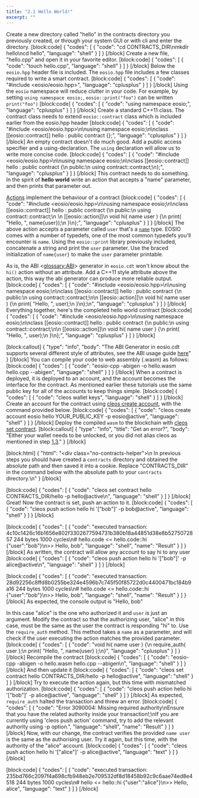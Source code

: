 ```yaml
---
title: "2.1 Hello World!"
excerpt: ""
---
```

Create a new directory called "hello" in the contracts directory you previously created, or through your system GUI or with cli and enter the directory.
[block:code]
{
  "codes": [
    {
      "code": "cd CONTRACTS_DIR\nmkdir hello\ncd hello",
      "language": "shell"
    }
  ]
}
[/block]
Create a new file, "hello.cpp" and open it in your favorite editor.
[block:code]
{
  "codes": [
    {
      "code": "touch hello.cpp",
      "language": "shell"
    }
  ]
}
[/block]
Below the `eosio.hpp` header file is included. The `eosio.hpp` file includes a few classes required to write a smart contract. 
[block:code]
{
  "codes": [
    {
      "code": "#include <eosio/eosio.hpp>",
      "language": "cplusplus"
    }
  ]
}
[/block]
Using the `eosio` namespace will reduce clutter in your code. For example, by setting `using namespace eosio;`, `eosio::print("foo")` can be written `print("foo")`
[block:code]
{
  "codes": [
    {
      "code": "using namespace eosio;",
      "language": "cplusplus"
    }
  ]
}
[/block]
Create a standard C++11 class. The contract class needs to extend `eosio::contract` class which is included earlier from the eosio.hpp header
[block:code]
{
  "codes": [
    {
      "code": "#include <eosio/eosio.hpp>\n\nusing namespace eosio;\n\nclass [[eosio::contract]] hello : public contract {};",
      "language": "cplusplus"
    }
  ]
}
[/block]
An empty contract doesn't do much good. Add a public access specifier and a using-declaration. The `using` declaration will allow us to write more concise code. 
[block:code]
{
  "codes": [
    {
      "code": "#include <eosio/eosio.hpp>\n\nusing namespace eosio;\n\nclass [[eosio::contract]] hello : public contract {\n  public:\n      using contract::contract;\n};",
      "language": "cplusplus"
    }
  ]
}
[/block]
This contract needs to do something. In the spirit of **hello world** write an action that accepts a "name" parameter, and then prints that parameter out. 

[Actions](https://developers.eos.io/eosio-cpp/docs/communication-model) implement the behaviour of a contract
[block:code]
{
  "codes": [
    {
      "code": "#include <eosio/eosio.hpp>\n\nusing namespace eosio;\n\nclass [[eosio::contract]] hello : public contract {\n  public:\n      using contract::contract;\n  \n      [[eosio::action]]\n      void hi( name user ) {\n         print( \"Hello, \", name{user});\n      }\n};",
      "language": "cplusplus"
    }
  ]
}
[/block]
The above action accepts a parameter called `user` that's a [`name`](https://eosio.github.io/eosio.cdt/structeosio_1_1name.html) type. EOSIO comes with a number of typedefs, one of the most common typedefs you'll encounter is `name`. Using the `eosio::print` library previously included, concatenate a string and print the `user` parameter. Use the braced initialization of `name{user}` to make the `user` parameter printable.

As is, the ABI <<glossary:ABI>> generator in `eosio.cdt` won't know about the `hi()` action without an attribute. Add a C++11 style attribute above the action, this way the abi generator can produce more reliable output. 
[block:code]
{
  "codes": [
    {
      "code": "#include <eosio/eosio.hpp>\n\nusing namespace eosio;\n\nclass [[eosio::contract]] hello : public contract {\n  public:\n      using contract::contract;\n\n      [[eosio::action]]\n      void hi( name user ) {\n         print( \"Hello, \", user);\n      }\n};\n",
      "language": "cplusplus"
    }
  ]
}
[/block]
Everything together, here's the completed hello world contract
[block:code]
{
  "codes": [
    {
      "code": "#include <eosio/eosio.hpp>\n\nusing namespace eosio;\n\nclass [[eosio::contract]] hello : public contract {\n  public:\n      using contract::contract;\n\n      [[eosio::action]]\n      void hi( name user ) {\n         print( \"Hello, \", user);\n      }\n};",
      "language": "cplusplus"
    }
  ]
}
[/block]

[block:callout]
{
  "type": "info",
  "body": "The ABI Generator in eosio.cdt supports several different style of attributes, see the ABI usage guide [here](https://developers.eos.io/eosio-home/docs/the-abi)"
}
[/block]
You can compile your code to web assembly (.wasm) as follows:
[block:code]
{
  "codes": [
    {
      "code": "eosio-cpp -abigen -o hello.wasm hello.cpp --abigen",
      "language": "shell"
    }
  ]
}
[/block]
When a contract is deployed, it is deployed to an account, and the account becomes the interface for the contract. As mentioned earlier these tutorials use the same public key for all of the accounts to keep things simple. 
[block:code]
{
  "codes": [
    {
      "code": "cleos wallet keys",
      "language": "shell"
    }
  ]
}
[/block]
Create an account for the contract using [cleos create account](https://developers.eos.io/eosio-cleos/reference#cleos-create-account), with the command provided below.
[block:code]
{
  "codes": [
    {
      "code": "cleos create account eosio hello YOUR_PUBLIC_KEY -p eosio@active",
      "language": "shell"
    }
  ]
}
[/block]
Deploy the compiled `wasm` to the blockchain with [cleos set contract](https://developers.eos.io/eosio-cleos/reference#cleos-set-contract). 
[block:callout]
{
  "type": "info",
  "title": "Get an error?",
  "body": "Either your wallet needs to be unlocked, or you did not alias cleos as mentioned in step [1.3](https://developers.eos.io/eosio-home/docs/getting-the-software#section-step-4-aliasing-cleos)."
}
[/block]

[block:html]
{
  "html": "<div class=\"no-contracts-helper\">\n  In previous steps you should have created a `contracts` directory and obtained the absolute path and then saved it into a cookie. Replace \"CONTRACTS_DIR\" in the command below with the absolute path to your `contracts` directory.\n</div>"
}
[/block]

[block:code]
{
  "codes": [
    {
      "code": "cleos set contract hello CONTRACTS_DIR/hello -p hello@active\n",
      "language": "shell"
    }
  ]
}
[/block]
Great! Now the contract is set, push an action to it.
[block:code]
{
  "codes": [
    {
      "code": "cleos push action hello hi '[\"bob\"]' -p bob@active",
      "language": "shell"
    }
  ]
}
[/block]

[block:code]
{
  "codes": [
    {
      "code": "executed transaction: 4c10c1426c16b1656e802f3302677594731b380b18a44851d38e8b5275072857  244 bytes  1000 cycles\n#    hello.code <= hello.code::hi               {\"user\":\"bob\"}\n>> Hello, bob",
      "language": "shell",
      "name": "Result"
    }
  ]
}
[/block]
As written, the contract will allow any account to say hi to any user
[block:code]
{
  "codes": [
    {
      "code": "cleos push action hello hi '[\"bob\"]' -p alice@active\n",
      "language": "shell"
    }
  ]
}
[/block]

[block:code]
{
  "codes": [
    {
      "code": "executed transaction: 28d92256c8ffd8b0255be324e4596b7c745f50f85722d0c4400471bc184b9a16  244 bytes  1000 cycles\n#    hello.code <= hello.code::hi               {\"user\":\"bob\"}\n>> Hello, bob",
      "language": "shell",
      "name": "Result"
    }
  ]
}
[/block]
As expected, the console output is "Hello, bob" 

In this case "alice" is the one who authorized it and `user` is just an argument. Modify the contract so that the authorizing user, "alice" in this case, must be the same as the user the contract is responding "hi" to. Use the `require_auth` method. This method takes a `name` as a parameter, and will check if the user executing the action matches the provided parameter. 
[block:code]
{
  "codes": [
    {
      "code": "void hi( name user ) {\n   require_auth( user );\n   print( \"Hello, \", name{user} );\n}",
      "language": "cplusplus"
    }
  ]
}
[/block]
Recompile the contract
[block:code]
{
  "codes": [
    {
      "code": "eosio-cpp -abigen -o hello.wasm hello.cpp --abigen\n",
      "language": "shell"
    }
  ]
}
[/block]
And then update it
[block:code]
{
  "codes": [
    {
      "code": "cleos set contract hello CONTRACTS_DIR/hello -p hello@active",
      "language": "shell"
    }
  ]
}
[/block]
Try to execute the action again, but this time with mismatched authorization. 
[block:code]
{
  "codes": [
    {
      "code": "cleos push action hello hi '[\"bob\"]' -p alice@active",
      "language": "shell"
    }
  ]
}
[/block]
As expected, `require_auth` halted the transaction and threw an error. 
[block:code]
{
  "codes": [
    {
      "code": "Error 3090004: Missing required authority\nEnsure that you have the related authority inside your transaction!;\nIf you are currently using 'cleos push action' command, try to add the relevant authority using -p option.",
      "language": "shell",
      "name": "Result"
    }
  ]
}
[/block]
Now, with our change, the contract verifies the provided `name user` is the same as the authorising user. Try it again, but this time, with the authority of the "alice" account. 
[block:code]
{
  "codes": [
    {
      "code": "cleos push action hello hi '[\"alice\"]' -p alice@active",
      "language": "text"
    }
  ]
}
[/block]

[block:code]
{
  "codes": [
    {
      "code": "executed transaction: 235bd766c2097f4a698cfb948eb2e709532df8d18458b92c9c6aae74ed8e4518  244 bytes  1000 cycles\n#    hello <= hello::hi               {\"user\":\"alice\"}\n>> Hello, alice",
      "language": "text"
    }
  ]
}
[/block]